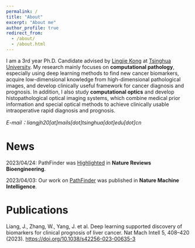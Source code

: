 ```yaml
---
permalink: /
title: "About"
excerpt: "About me"
author_profile: true
redirect_from: 
  - /about/
  - /about.html
---
```


I am a 3rd year Ph.D. Candidate advised by [Lingjie Kong](https://scholar.google.com/citations?user=9ZZVgx4AAAAJ&hl=en) at [Tsinghua University](https://www.tsinghua.edu.cn/en/). My research mainly focuses on **computational pathology**, especially using deep learning methods to find new cancer biomarkers, acquire low-dimensional knowledge from high-dimensional pathological images, and develop clinically useful framework for cancer diagnosis and prognosis. In addition, I also study **computational optics** and develop histopathological optical imaging systems, which combine medical prior information and special optical methods to achieve clinically usable intraoperative rapid diagnosis and prognosis.

*E-mail：liangjh20[at]mails[dot]tsinghua[dot]edu[dot]cn*

 
 

News
======
2023/04/24: PathFinder was [Highlighted](https://www.nature.com/articles/s44222-023-00069-x) in **Nature Reviews Bioengineering**. 

2023/04/03: Our work on [PathFinder](https://www.nature.com/articles/s42256-023-00635-3) was published in **Nature Machine Intelligence**. 

 
 

Publications
======
Liang, J., Zhang, W., Yang, J. et al. Deep learning supported discovery of biomarkers for clinical prognosis of liver cancer. Nat Mach Intell 5, 408–420 (2023). https://doi.org/10.1038/s42256-023-00635-3
